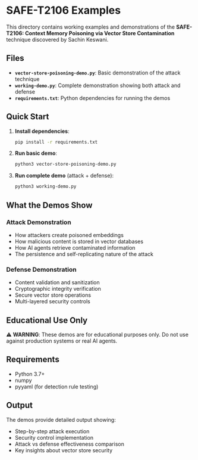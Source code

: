 # SAFE-T2106 Examples

This directory contains working examples and demonstrations of the **SAFE-T2106: Context Memory Poisoning via Vector Store Contamination** technique discovered by Sachin Keswani.

## Files

- **`vector-store-poisoning-demo.py`**: Basic demonstration of the attack technique
- **`working-demo.py`**: Complete demonstration showing both attack and defense
- **`requirements.txt`**: Python dependencies for running the demos

## Quick Start

1. **Install dependencies**:
   ```bash
   pip install -r requirements.txt
   ```

2. **Run basic demo**:
   ```bash
   python3 vector-store-poisoning-demo.py
   ```

3. **Run complete demo** (attack + defense):
   ```bash
   python3 working-demo.py
   ```

## What the Demos Show

### Attack Demonstration
- How attackers create poisoned embeddings
- How malicious content is stored in vector databases
- How AI agents retrieve contaminated information
- The persistence and self-replicating nature of the attack

### Defense Demonstration
- Content validation and sanitization
- Cryptographic integrity verification
- Secure vector store operations
- Multi-layered security controls

## Educational Use Only

⚠️ **WARNING**: These demos are for educational purposes only. Do not use against production systems or real AI agents.

## Requirements

- Python 3.7+
- numpy
- pyyaml (for detection rule testing)

## Output

The demos provide detailed output showing:
- Step-by-step attack execution
- Security control implementation
- Attack vs defense effectiveness comparison
- Key insights about vector store security

